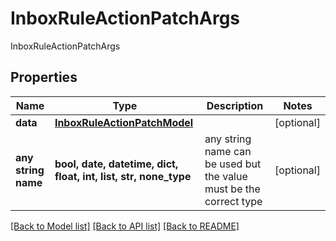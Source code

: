 # InboxRuleActionPatchArgs

InboxRuleActionPatchArgs

## Properties
Name | Type | Description | Notes
------------ | ------------- | ------------- | -------------
**data** | [**InboxRuleActionPatchModel**](InboxRuleActionPatchModel.md) |  | [optional] 
**any string name** | **bool, date, datetime, dict, float, int, list, str, none_type** | any string name can be used but the value must be the correct type | [optional]

[[Back to Model list]](../README.md#documentation-for-models) [[Back to API list]](../README.md#documentation-for-api-endpoints) [[Back to README]](../README.md)


